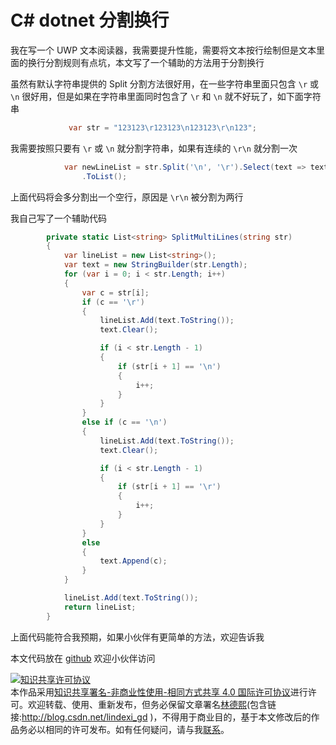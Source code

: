 # C# dotnet 分割换行

我在写一个 UWP 文本阅读器，我需要提升性能，需要将文本按行绘制但是文本里面的换行分割规则有点坑，本文写了一个辅助的方法用于分割换行

<!--more-->
<!-- CreateTime:2020/3/23 16:04:05 -->

<!-- 发布 -->

虽然有默认字符串提供的 Split 分割方法很好用，在一些字符串里面只包含 `\r` 或 `\n` 很好用，但是如果在字符串里面同时包含了 `\r` 和 `\n` 就不好玩了，如下面字符串

```csharp
             var str = "123123\r123123\n123123\r\n123";
``` 

我需要按照只要有 `\r` 或 `\n` 就分割字符串，如果有连续的 `\r\n` 就分割一次

```csharp
            var newLineList = str.Split('\n', '\r').Select(text => text = text.Replace("\r", ""))
                .ToList();
```

上面代码将会多分割出一个空行，原因是 `\r\n` 被分割为两行

我自己写了一个辅助代码

```csharp
        private static List<string> SplitMultiLines(string str)
        {
            var lineList = new List<string>();
            var text = new StringBuilder(str.Length);
            for (var i = 0; i < str.Length; i++)
            {
                var c = str[i];
                if (c == '\r')
                {
                    lineList.Add(text.ToString());
                    text.Clear();

                    if (i < str.Length - 1)
                    {
                        if (str[i + 1] == '\n')
                        {
                            i++;
                        }
                    }
                }
                else if (c == '\n')
                {
                    lineList.Add(text.ToString());
                    text.Clear();

                    if (i < str.Length - 1)
                    {
                        if (str[i + 1] == '\r')
                        {
                            i++;
                        }
                    }
                }
                else
                {
                    text.Append(c);
                }
            }

            lineList.Add(text.ToString());
            return lineList;
        }
```

上面代码能符合我预期，如果小伙伴有更简单的方法，欢迎告诉我

本文代码放在 [github](https://github.com/lindexi/lindexi_gd/tree/0495ca07ac65af548810035628a4d565b26f1c91/BepirquwiKedoucawji) 欢迎小伙伴访问

<a rel="license" href="http://creativecommons.org/licenses/by-nc-sa/4.0/"><img alt="知识共享许可协议" style="border-width:0" src="https://licensebuttons.net/l/by-nc-sa/4.0/88x31.png" /></a><br />本作品采用<a rel="license" href="http://creativecommons.org/licenses/by-nc-sa/4.0/">知识共享署名-非商业性使用-相同方式共享 4.0 国际许可协议</a>进行许可。欢迎转载、使用、重新发布，但务必保留文章署名[林德熙](http://blog.csdn.net/lindexi_gd)(包含链接:http://blog.csdn.net/lindexi_gd )，不得用于商业目的，基于本文修改后的作品务必以相同的许可发布。如有任何疑问，请与我[联系](mailto:lindexi_gd@163.com)。 
